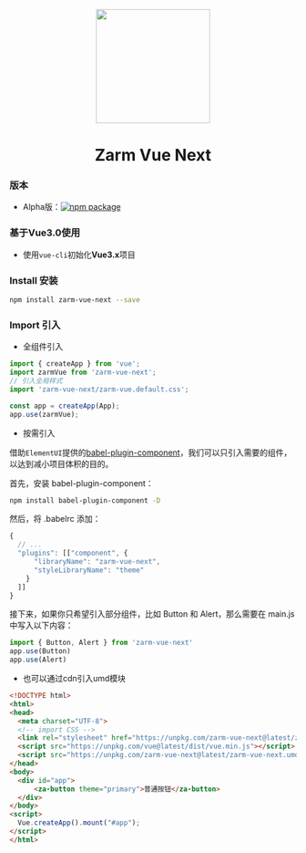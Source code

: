 <p align="center">
  <a href="http://zarm.design">
    <img width="200" src="https://zarm.design/images/logo.732d9561.svg">
  </a>
</p>

<h1 align="center">Zarm Vue Next</h1>

### 版本

- Alpha版：[![npm package](https://img.shields.io/npm/v/zarm-vue-next)](https://www.npmjs.org/package/zarm-vue-next)


### 基于Vue3.0使用

- 使用`vue-cli`初始化**Vue3.x**项目

### Install 安装

```bash
npm install zarm-vue-next --save
```


### Import 引入

- 全组件引入

```javascript
import { createApp } from 'vue';
import zarmVue from 'zarm-vue-next';
// 引入全局样式
import 'zarm-vue-next/zarm-vue.default.css';

const app = createApp(App);
app.use(zarmVue);
```

- 按需引入

借助`ElementUI`提供的[babel-plugin-component](https://github.com/ElementUI/babel-plugin-component)，我们可以只引入需要的组件，以达到减小项目体积的目的。

首先，安装 babel-plugin-component：

```bash
npm install babel-plugin-component -D
```

然后，将 .babelrc 添加：

```javascript
{
  // ...
  "plugins": [["component", {
      "libraryName": "zarm-vue-next",
      "styleLibraryName": "theme"
    }
  ]]
}
```


接下来，如果你只希望引入部分组件，比如 Button 和 Alert，那么需要在 main.js 中写入以下内容：

```javascript
import { Button, Alert } from 'zarm-vue-next'
app.use(Button)
app.use(Alert)
```


- 也可以通过cdn引入umd模块
```html
<!DOCTYPE html>
<html>
<head>
  <meta charset="UTF-8">
  <!-- import CSS -->
  <link rel="stylesheet" href="https://unpkg.com/zarm-vue-next@latest/zarm-vue.default.css">
  <script src="https://unpkg.com/vue@latest/dist/vue.min.js"></script>
  <script src="https://unpkg.com/zarm-vue-next@latest/zarm-vue-next.umd.js"></script>
</head>
<body>
  <div id="app">
      <za-button theme="primary">普通按钮</za-button>
  </div>
</body>
<script>
  Vue.createApp().mount("#app");
</script>
</html>

```




